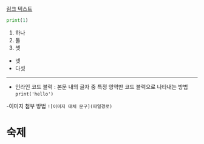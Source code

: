 [링크 텍스트](www.naver.com)

```python
print(1)
```

1. 하나
2. 둘
3. 셋

- 넷
- 다섯

---

- 인라인 코드 블럭
: 본문 내의 글자 중 특정 영역만 코드 블럭으로 나타내는 방법
`print('hello')`

-이미지 첨부 방법
`![이미지 대체 문구](파일경로)`

# 숙제
